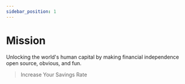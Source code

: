 ```yaml
---
sidebar_position: 1
---
```


# Mission

Unlocking the world's human capital by making financial independence open source, obvious, and fun.

>Increase Your Savings Rate